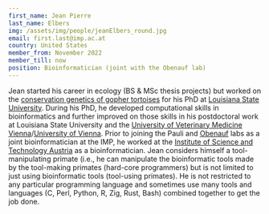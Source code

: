 ```yaml
---
first_name: Jean Pierre
last_name: Elbers
img: /assets/img/people/jeanElbers_round.jpg
email: first.last@imp.ac.at
country: United States
member_from: November 2022
member_till: now
position: Bioinformatician (joint with the Obenauf lab)
---
```

Jean started his career in ecology (BS & MSc thesis projects) but worked on the [conservation genetics of gopher tortoises](https://en.wikipedia.org/wiki/Gopher_tortoise) for his PhD at [Louisiana State University](https://lsu.edu). During his PhD, he developed computational skills in bioinformatics and further improved on those skills in his postdoctoral work at Louisiana State University and the [University of Veterinary Medicine Vienna](https://www.vetmeduni.ac.at/en/)/[University of Vienna](https://www.univie.ac.at/en/). Prior to joining the Pauli and [Obenauf](https://www.obenauflab.com) labs as a joint bioinformatician at the IMP, he worked at the [Institute of Science and Technology Austria](www.ista.ac.at) as a bioinformatician. Jean considers himself a tool-manipulating primate (i.e., he can manipulate the bioinformatic tools made by the tool-making primates (hard-core programmers) but is not limited to just using bioinformatic tools (tool-using primates). He is not restricted to any particular programming language and sometimes use many tools and languages (C, Perl, Python, R, Zig, Rust, Bash) combined together to get the job done.

